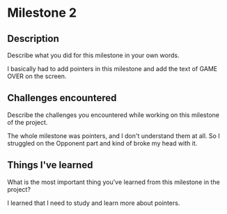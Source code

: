 # Milestone 2

## Description
Describe what you did for this milestone in your own words.

I basically had to add pointers in this milestone and add the text of GAME OVER on the screen.

## Challenges encountered
Describe the challenges you encountered while working on this milestone of the project.

The whole milestone was pointers, and I don't understand them at all. So I struggled on the Opponent part
and kind of broke my head with it.

## Things I've learned
What is the most important thing you've learned from this milestone in the project?

I learned that I need to study and learn more about pointers.
